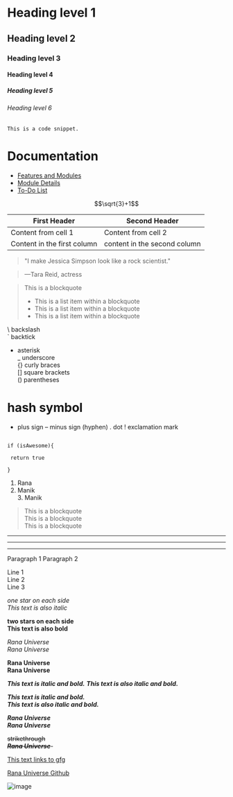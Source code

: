 # Heading level 1
## Heading level 2
### Heading level 3
#### Heading level 4
##### Heading level 5
###### Heading level 6

`This is a code snippet.`


# Documentation
- [Features and Modules](docs/features.md)
- [Module Details](docs/module_details.md)
- [To-Do List](docs/todo.md)




$$\sqrt{3}+1$$





First Header | Second Header 
 ------------ | ------------- 
Content from cell 1 | Content from cell 2 
Content in the first column | content in the second column 










> "I make Jessica Simpson look like a rock scientist."

> —Tara Reid, actress


> This is a blockquote
> * This is a list item within a blockquote
> * This is a list item within a blockquote
> * This is a list item within a blockquote


\ backslash  
` backtick  
* asterisk  
_ underscore  
{} curly braces  
[] square brackets  
() parentheses  
# hash symbol  
+ plus sign
– minus sign (hyphen)
. dot
! exclamation mark






```jat

if (isAwesome){

 return true

}

```














1. Rana 
2. Manik  
        3. Manik

> This is a blockquote  
> This is a blockquote  
> This is a blockquote
***
---
___






Paragraph 1
Paragraph 2

Line 1  
Line 2  
Line 3


*one star on each side*  
_This text is also italic_

**two stars on each side**  
__This text is also bold__

*Rana Universe*  
_Rana Universe_


**Rana Universe**  
__Rana Universe__

***This text is italic and bold.***
___This text is also italic and bold.___

***This text is italic and bold.***  
___This text is also italic and bold.___

***Rana Universe***  
___Rana Universe___


~~strikethrough~~  
***~~Rana Universe~~***-

[This text links to gfg](https://write.geeksforgeeks.org/)

[Rana Universe Github](https://github.com/RanaUniverse)


![image](https://avatars.githubusercontent.com/u/142967497)




